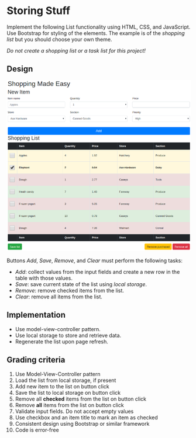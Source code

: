 # Storing Stuff

Implement the following List functionality using HTML, CSS, and JavaScript. Use Bootstrap for styling of the elements. The example is of the *shopping list* but you should choose your own theme.

*Do not create a shopping list or a task list for this project!*

## Design

![List Example](example.png)

Buttons *Add*, *Save*, *Remove*, and *Clear* must perform the following tasks:

* *Add*: collect values from the input fields and create a new row in the table with those values.
* *Save*: save current state of the list using *local storage*.
* *Remove*: remove checked items from the list.
* *Clear*: remove all items from the list.

## Implementation

* Use model-view-controller pattern.
* Use local storage to store and retrieve data.
* Regenerate the list upon page refresh.

## Grading criteria

1. Use Model-View-Controller pattern
2. Load the list from local storage, if present
3. Add new item to the list on button click
4. Save the list to local storage on button click
5. Remove all **checked** items from the list on button click
6. Remove **all** items from the list on button click
7. Validate input fields. Do not accept empty values
8. Use checkbox and an item title to mark an item as checked
9. Consistent design using Bootstrap or similar framework
10. Code is error-free
